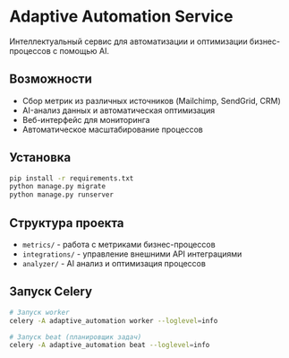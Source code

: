 # Adaptive Automation Service

Интеллектуальный сервис для автоматизации и оптимизации бизнес-процессов с помощью AI.

## Возможности
- Сбор метрик из различных источников (Mailchimp, SendGrid, CRM)
- AI-анализ данных и автоматическая оптимизация
- Веб-интерфейс для мониторинга
- Автоматическое масштабирование процессов

## Установка
```bash
pip install -r requirements.txt
python manage.py migrate
python manage.py runserver
```

## Структура проекта
- `metrics/` - работа с метриками бизнес-процессов
- `integrations/` - управление внешними API интеграциями
- `analyzer/` - AI анализ и оптимизация процессов

## Запуск Celery
```bash
# Запуск worker
celery -A adaptive_automation worker --loglevel=info

# Запуск beat (планировщик задач)
celery -A adaptive_automation beat --loglevel=info
```
